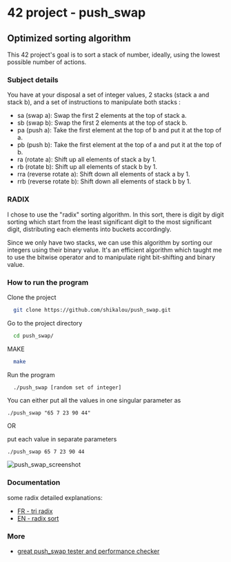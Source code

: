 
# 42 project - push_swap

## Optimized sorting algorithm 

This 42 project's goal is to sort a stack of number, ideally, using the lowest possible number of actions.

### Subject details

You have at your disposal a set of integer values, 2 stacks (stack a and stack b), and a set of instructions to manipulate both stacks :
- sa (swap a): Swap the first 2 elements at the top of stack a.
- sb (swap b): Swap the first 2 elements at the top of stack b.
- pa (push a): Take the first element at the top of b and put it at the top of a.
- pb (push b): Take the first element at the top of a and put it at the top of b.
- ra (rotate a): Shift up all elements of stack a by 1.
- rb (rotate b): Shift up all elements of stack b by 1.
- rra (reverse rotate a): Shift down all elements of stack a by 1.
- rrb (reverse rotate b): Shift down all elements of stack b by 1.

### RADIX

I chose to use the "radix" sorting algorithm. In this sort, there is digit by digit sorting which start from the least significant digit to the most significant digit, distributing each elements into buckets accordingly.

Since we only have two stacks, we can use this algorithm by sorting our integers using their binary value. It's an efficient algorithm which taught me to use the bitwise operator and to manipulate right bit-shifting and binary value.
### How to run the program 

Clone the project

```bash
  git clone https://github.com/shikalou/push_swap.git
```

Go to the project directory

```bash
  cd push_swap/
```
MAKE
```bash
  make
```
Run the program
```bash
  ./push_swap [random set of integer]
```
You can either put all the values in one singular parameter as 

``./push_swap "65 7 23 90 44"``

OR 

put each value in separate parameters

``./push_swap 65 7 23 90 44``

![push_swap_screenshot](https://github.com/shikalou/push_swap/assets/94800038/7d471640-6795-4b68-a6e3-78b8ed53a9cc)


### Documentation

some radix detailed explanations:

- [FR - tri radix](http://www.giacomazzi.fr/infor/Tri/TRadix.htm)
- [EN - radix sort](https://www.javatpoint.com/radix-sort)


### More
 - [great push_swap tester and performance checker](https://github.com/anonylouis/42Project---Push_swap-Tester)
